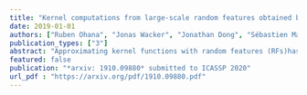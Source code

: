 ```yaml
---
title: "Kernel computations from large-scale random features obtained by Optical Processing Units"
date: 2019-01-01
authors: ["Ruben Ohana", "Jonas Wacker", "Jonathan Dong", "Sébastien Marmin", "Florent Krzakala", "Maurizio Filippone", "Laurent Daudet"]
publication_types: ["3"]
abstract: "Approximating kernel functions with random features (RFs)has been a successful application of random projections for nonparametric estimation. However, performing random projections presents computational challenges for large-scale problems. Recently, a new optical hardware called Optical Processing Unit (OPU) has been developed for fast and energy-efficient computation of large-scale RFs in the analog domain. More specifically, the OPU performs the multiplication of input vectors by a large random matrix with complex-valued i.i.d. Gaussian entries, followed by the application of an element-wise squared absolute value operation - this last nonlinearity being intrinsic to the sensing process. In this paper, we show that this operation results in a dot-product kernel that has connections to the polynomial kernel, and we extend this computation to arbitrary powers of the feature map. Experiments demonstrate that the OPU kernel and its RF approximation achieve competitive performance in applications using kernel ridge regression and transfer learning for image classification. Crucially, thanks to the use of the OPU, these results are obtained with time and energy savings. "
featured: false
publication: "*arxiv: 1910.09880* submitted to ICASSP 2020"
url_pdf : "https://arxiv.org/pdf/1910.09880.pdf"
---
```


